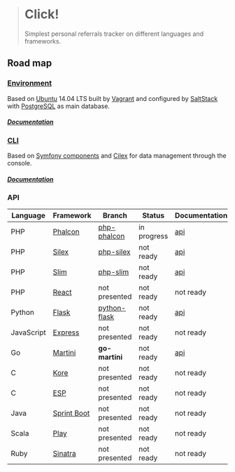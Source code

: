 > # Click!
>
> Simplest personal referrals tracker on different languages and frameworks.

## Road map

### [Environment](../../tree/environment)

Based on [Ubuntu](http://www.ubuntu.com/) 14.04 LTS built by [Vagrant](https://www.vagrantup.com/)
and configured by [SaltStack](http://saltstack.com/) with [PostgreSQL](http://www.postgresql.org/) as main database.

##### [Documentation](../../tree/environment/docs)

### [CLI](../../tree/cli)

Based on [Symfony components](http://symfony.com/components) and [Cilex](https://github.com/Cilex/Cilex) for data
management through the console.

##### [Documentation](../../tree/cli/docs)

### API

| Language   | Framework                                                     | Branch                                  | Status      | Documentation                       |
| ---------- | ------------------------------------------------------------- | --------------------------------------- | ----------- | ----------------------------------- |
| PHP        | [Phalcon](https://github.com/phalcon/cphalcon)                | [php-phalcon](../../tree/php-phalcon)   | in progress | [api](../../tree/php-phalcon/docs)  |
| PHP        | [Silex](https://github.com/silexphp/Silex)                    | [php-silex](../../tree/php-silex)       | not ready   | [api](../../tree/php-silex/docs)    |
| PHP        | [Slim](https://github.com/slimphp/Slim)                       | [php-slim](../../tree/php-slim)         | not ready   | [api](../../tree/php-slim/docs)     |
| PHP        | [React](https://github.com/reactphp/react)                    | not presented                           | not ready   | not ready                           |
| Python     | [Flask](https://github.com/mitsuhiko/flask)                   | [python-flask](../../tree/python-flask) | not ready   | [api](../../tree/python-flask/docs) |
| JavaScript | [Express](https://github.com/strongloop/express)              | not presented                           | not ready   | not ready                           |
| Go         | [Martini](https://github.com/go-martini/martini)              | __go-martini__                          | not ready   | [api](docs)                         |
| C          | [Kore](https://github.com/jorisvink/kore)                     | not presented                           | not ready   | not ready                           |
| C          | [ESP](https://github.com/embedthis/esp)                       | not presented                           | not ready   | not ready                           |
| Java       | [Sprint Boot](https://github.com/spring-projects/spring-boot) | not presented                           | not ready   | not ready                           |
| Scala      | [Play](https://github.com/playframework/playframework)        | not presented                           | not ready   | not ready                           |
| Ruby       | [Sinatra](https://github.com/sinatra/sinatra)                 | not presented                           | not ready   | not ready                           |
